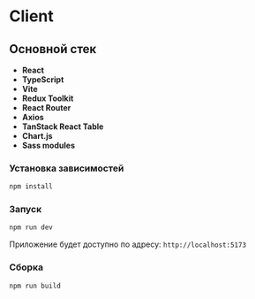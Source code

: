 # Client

## Основной стек
- **React**
- **TypeScript**
- **Vite**
- **Redux Toolkit**
- **React Router**
- **Axios**
- **TanStack React Table**
- **Chart.js**
- **Sass modules**

### Установка зависимостей
```bash
npm install
```

### Запуск 
```bash
npm run dev
```
Приложение будет доступно по адресу: `http://localhost:5173`

### Сборка
```bash
npm run build
```
 

